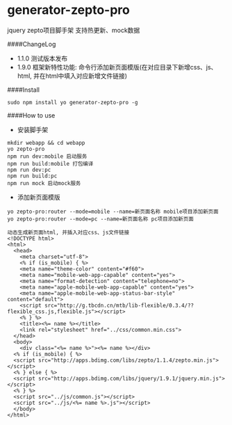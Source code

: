 # generator-zepto-pro
jquery zepto项目脚手架 支持热更新、mock数据

####ChangeLog
* 1.1.0 测试版本发布
* 1.9.0 框架新特性功能: 命令行添加新页面模版(在对应目录下新增css、js、html, 并在html中填入对应新增文件链接)

####Install
```
sudo npm install yo generator-zepto-pro -g
```
####How to use
* 安装脚手架
```
mkdir webapp && cd webapp
yo zepto-pro
npm run dev:mobile 启动服务
npm run build:mobile 打包编译
npm run dev:pc
npm run build:pc
npm run mock 启动mock服务
```
* 添加新页面模版
```
yo zepto-pro:router --mode=mobile --name=新页面名称 mobile项目添加新页面
yo zepto-pro:router --mode=pc --name=新页面名称 pc项目添加新页面
```

```
动态生成新页面html, 并插入对应css、js文件链接
<!DOCTYPE html>
<html>
  <head>
    <meta charset="utf-8">
    <% if (is_mobile) { %>
    <meta name="theme-color" content="#f60">
    <meta name="mobile-web-app-capable" content="yes">
    <meta name="format-detection" content="telephone=no">
    <meta name="apple-mobile-web-app-capable" content="yes">
    <meta name="apple-mobile-web-app-status-bar-style" content="default">
    <script src="http://g.tbcdn.cn/mtb/lib-flexible/0.3.4/??flexible_css.js,flexible.js"></script>
    <% } %>
    <title><%= name %></title>
    <link rel="stylesheet" href="../css/common.min.css">
  </head>
  <body>
    <div class="<%= name %>"><%= name %></div>
  <% if (is_mobile) { %>
  <script src="http://apps.bdimg.com/libs/zepto/1.1.4/zepto.min.js"></script>
  <% } else { %>
  <script src="http://apps.bdimg.com/libs/jquery/1.9.1/jquery.min.js"></script>
  <% } %>
  <script src="../js/common.js"></script>
  <script src="../js/<%= name %>.js"></script>
  </body>
</html>
```